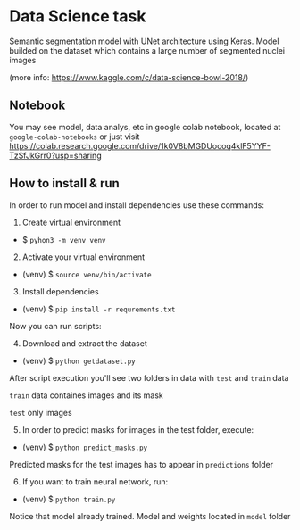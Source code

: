# Data Science task


Semantic​ segmentation model with UNet architecture using Keras.
Model builded on the dataset which contains a large number of segmented nuclei images


(more info: https://www.kaggle.com/c/data-science-bowl-2018/)


## Notebook

You may see model, data analys, etc in google colab notebook, located at `google-colab-notebooks` or just visit https://colab.research.google.com/drive/1k0V8bMGDUocoq4klF5YYF-TzSfJkGrr0?usp=sharing

## How to install & run

In order to run model and install dependencies use these commands:

1. Create virtual environment
 - $ `pyhon3 -m venv venv`

2. Activate your virtual environment
 - (venv) $ `source venv/bin/activate`

3. Install dependencies
 - (venv) $ `pip install -r requrements.txt`

Now you can run scripts:

4. Download and extract the dataset
 - (venv) $ `python getdataset.py`

After script execution you'll see two folders in data with `test` and `train` data

`train` data containes images and its mask

`test` only images

5. In order to predict masks for images in the test folder, execute:
 - (venv) $ `python predict_masks.py`

 Predicted masks for the test images has to appear in `predictions` folder


6. If you want to train neural network, run:
 - (venv) $ `python train.py`

Notice that model already trained. Model and weights located in `model` folder